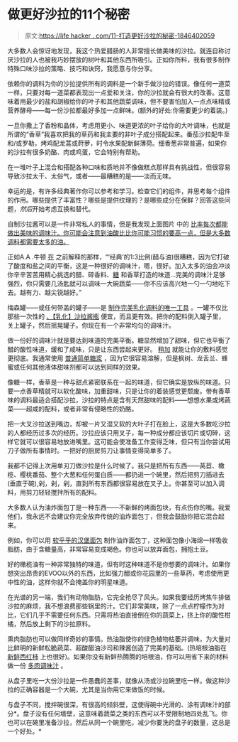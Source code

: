 # 做更好沙拉的11个秘密

> 原文:[https://life hacker . com/11-打造更好沙拉的秘密-1846402059](https://lifehacker.com/11-secrets-to-building-a-better-salad-1846402059)

大多数人会惊讶地发现，我这个热爱腊肠的人非常擅长做美味的沙拉。就连自称讨厌沙拉的人也被我巧妙摆放的树叶和其他东西所吸引。正如你所料，我有很多制作特殊口味沙拉的策略、技巧和诀窍，我愿意与你分享。

依赖你的调料为你的沙拉提供所有的调料是一个新手做沙拉的错误。像任何一道菜一样，只要对每一道菜都表现出一点爱和关注，你的沙拉就会有很大的改善。这意味着用最少的盐和胡椒给你的叶子和其他蔬菜调味，但不要害怕加入一点点味精或营养酵母——每一份沙拉都最好多加一点鲜味。(额外的好处:你需要更少的着装。)

一旦你撒上了香粉和晶体，考虑用更小、味道更浓的叶子给你的大叶调味，也就是所谓的“香草”我喜欢把我的草药和我主要的非叶子成分搭配起来。番茄沙拉配牛至和/或罗勒，烤鸡配龙蒿或莳萝，时令水果配新鲜薄荷。细香葱非常普遍，如果你的沙拉有很多奶酪、肉或鸡蛋，它会特别有帮助。

在一堆叶子上混合和搭配各种口味和质地并不像做糕点那样具有挑战性，但很容易导致沙拉太干、太俗气，或者——最糟糕的是——淡而无味。

幸运的是，有许多经典著作你可以参考和学习。检查它们的组件，并思考每个组件的作用。哪些提供了丰富性？哪些是提供纹理的？是哪些成分在保鲜？回答这些问题，*然后*开始考虑互换和替代。

自制沙拉酱可以是一件非常私人的事情，但是我发现上面图片 中的 [比率每次都能做出美味的调味汁。你可能会注意到油酸比比你可能习惯的要高一点，但是大多数调料都需要太多的油。](https://skillet.lifehacker.com/use-this-template-to-make-a-perfect-vinaigrette-every-t-1844718967)

正如A.A .牛顿 [在](https://lifehacker.com/vinaigrettes-need-way-less-oil-than-you-think-1837655884) 之前解释的那样，“‘经典’的1:3比例(醋与油)很糟糕，因为它打破了酸度和盐之间的平衡，这是一种很好的调味汁，嗯，很好。加入太多的油会冲淡你辛辛苦苦用精心挑选的醋、碎香料、[糖](https://skillet.lifehacker.com/why-you-should-always-add-a-bit-of-sugar-to-salad-dress-1786074509) 和香草打造的味道...完美的调味汁足够强烈，你只需要几汤匙就可以调味一大碗蔬菜——你不应该高兴地一勺一勺地吃下去。越有力、越尖锐越好。”

梅森罐——或任何带盖的罐子——是 [制作完美乳化调料的唯一工具](https://lifehacker.com/a-mason-jar-is-the-only-tool-you-need-for-perfectly-emu-1796819745) 。一罐不仅比那些一次性的 [、【乳化】沙拉酱瓶](https://amzn.to/3rlNdcA) 便宜，而且更有效。把你的配料倒入罐子里，关上罐子，然后摇晃罐子。你现在有一个非常均匀的调味汁。

做一份好的调味汁就是要达到味道的完美平衡。糖显然增加了甜味，但它也平衡了醋的酸性味道，缓和了咸味，只是让东西尝起来更好。 [稍加](https://skillet.lifehacker.com/why-you-should-always-add-a-bit-of-sugar-to-salad-dress-1786074509) 就能让你的敷料感觉更彻底。我通常使用 [普通简单糖浆](https://lifehacker.com/sweeten-salad-dressings-with-simple-syrup-1832879603) ，因为它很容易溶解，但是枫树、龙舌兰、蜂蜜或任何其他液体甜味剂都可以达到同样的效果。

像糖一样，香草是一种与甜点紧密联系在一起的味道，但它确实是放纵的味道。只要一点香草精就可以软化酸味，加重甜味，只是让你的着装感觉更颓废。带有香草味的调料最适合搭配沙拉，沙拉的特点是含有天然甜味的配料——想想水果或烤蔬菜——超咸的配料，或者非常有侵略性的奶酪。

把一大叉沙拉送到嘴边，却被一片又湿又软的大叶子打在脸上，这是大多数吃沙拉的人都经历过多次的经历。沙拉应该只用叉子，每一种成分都应该切片或切碎，这样它就可以很容易地放进嘴里。这可能会使准备工作变得乏味，但只有当你尝试用刀子做所有事情时。一把好的厨房剪刀让事情变得简单多了。

我都不记得上次用单刃刀做沙拉是什么时候了。我只是把所有东西——莴苣、橄榄、樱桃番茄、整个大葱和任何蛋白质——都扔进一个碗里，然后把剪刀插进去(垂直于碗),剁，剁，剁，直到所有东西都很容易放在叉子上。你甚至可以加入调料，用剪刀轻轻搅拌所有的配料。

大多数人认为油炸面包丁是一种东西——不新鲜的烤面包块，有点伤你的嘴。我爱他们，我永远不会建议你完全放弃传统的油炸面包丁，但我会鼓励你把它混合起来。

例如，你可以用 [软乎乎的汉堡面包](https://lifehacker.com/make-perfect-croutons-from-leftover-hamburger-buns-1835917183) 制作油炸面包丁，这种面包像小海绵一样吸收脂肪，由于含糖量高，非常容易变成褐色。你也可以放弃面包，拥抱土豆。

好的橄榄油有一种非常独特的味道，但有时这种味道不是你想要的调味汁。如果你想突出昂贵的EVOO以外的东西，比如强力醋或你花园里的一些草药，考虑使用更中性的油，这样你就不会掩盖你的明星味道。

在光谱的另一端，我们有动物脂肪，它完全抢尽了风头。如果我要经历烤焦牛排做沙拉的麻烦，我不想浪费那些锅里的汁。它们非常美味，除了一点点柠檬作为对比，它们几乎不需要任何东西。只需将热油直接倒在你的蔬菜上，挤上你的酸性柑橘，然后放上剩下的沙拉原料。

熏肉脂肪也可以做同样奇妙的事情。热油脂使你的绿色植物枯萎并调味，为大量对比鲜明的新鲜松脆蔬菜、超酸醋油沙司和辣酱创造了完美的基础。(热培根油脂在 [新鲜西红柿](https://skillet.lifehacker.com/pour-hot-bacon-grease-on-fresh-tomatoes-1845005405) 上也很好)。如果你没有新鲜热腾腾的培根油，你可以用省下来的材料做一份 [多肉调味汁](https://skillet.lifehacker.com/why-you-should-save-every-drop-of-bacon-grease-1829607931) 。

从盘子里吃一大份沙拉是一件愚蠢的差事，就像从汤或沙拉碗里吃一样。做这种沙拉的正确容器是一个大碗，尤其是当你用它来做饭的时候。

与盘子不同，搅拌碗很深，有很高的倾斜壁，这使得碗中光滑的、涂有调味汁的部分*。盘子没有任何墙壁，这意味着蔬菜之类的东西可以不受限制地四处乱飞。你也可以在碗里准备沙拉，然后从同一个碗里吃，减少你要洗的盘子的数量，这总是一个好处。*